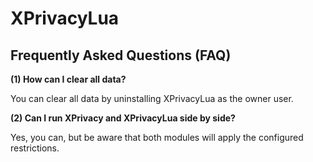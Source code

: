 XPrivacyLua
===========

Frequently Asked Questions (FAQ)
--------------------------------

<a name="FAQ1"></a>
**(1) How can I clear all data?**

You can clear all data by uninstalling XPrivacyLua as the owner user.

<a name="FAQ2"></a>
**(2) Can I run XPrivacy and XPrivacyLua side by side?**

Yes, you can, but be aware that both modules will apply the configured restrictions.
